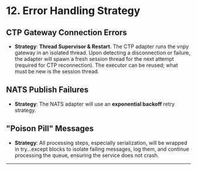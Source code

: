 # **12\. Error Handling Strategy**

## **CTP Gateway Connection Errors**

* **Strategy**: **Thread Supervisor & Restart**. The CTP adapter runs the vnpy gateway in an isolated thread. Upon detecting a disconnection or failure, the adapter will spawn a fresh session thread for the next attempt (required for CTP reconnection). The executor can be reused; what must be new is the session thread.

## **NATS Publish Failures**

* **Strategy**: The NATS adapter will use an **exponential backoff** retry strategy.

## **"Poison Pill" Messages**

* **Strategy**: All processing steps, especially serialization, will be wrapped in try...except blocks to isolate failing messages, log them, and continue processing the queue, ensuring the service does not crash.

---
